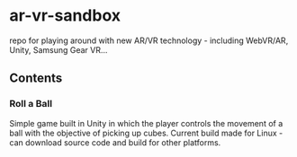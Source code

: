 # ar-vr-sandbox
repo for playing around with new AR/VR technology - including WebVR/AR, Unity, Samsung Gear VR...

## Contents

### Roll a Ball
Simple game built in Unity in which the player controls the movement of a ball with the objective of picking up cubes. Current build made for Linux - can download source code and build for other platforms.
